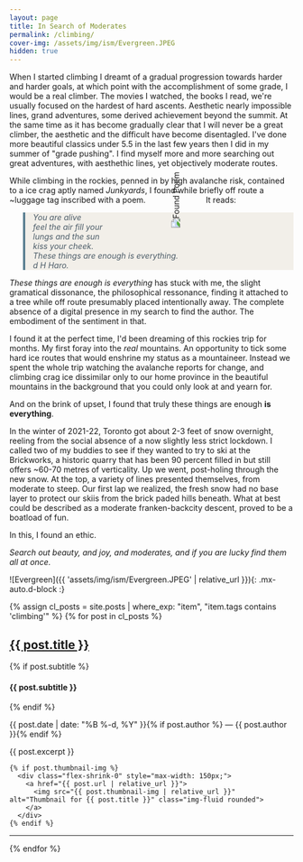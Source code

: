 ```yaml
---
layout: page
title: In Search of Moderates
permalink: /climbing/
cover-img: /assets/img/ism/Evergreen.JPEG
hidden: true
---
```

<style>
    blockquote {
      border-left: 4px solid #5A7F91;
      padding-left: 1em;
      color: #4C5C68;
      font-style: italic;
      background: #F2EFE9;
    }
</style>

When I started climbing I dreamt of a gradual progression towards harder and harder goals, at which point with the accomplishment of some grade, I would be a real climber. The movies I watched, the books I read, we're usually focused on the hardest of hard ascents. Aesthetic nearly impossible lines, grand adventures, some derived achievement beyond the summit. At the same time as it has become gradually clear that I will never be a great climber, the aesthetic and the difficult have become disentagled. I've done more beautiful classics under 5.5 in the last few years then I did in my summer of "grade pushing". I find myself more and more searching out great adventures, with aesthethic lines, yet objectively moderate routes. 

While climbing in the rockies, penned in by high avalanche risk, contained to a ice crag aptly named *Junkyards*, I found while briefly off route a ~luggage tag inscribed with a poem. 
<img src="{{ '/assets/img/ism/found_poem.jpg' | relative_url }}" 
     alt="Found Poem" 
     class="mx-auto d-block" 
     style="transform: rotate(-90deg); max-width: 100%; height: auto;" />
It reads:

<blockquote>
     You are alive <br>
     feel the air fill your <br>
     lungs and the sun <br>
     kiss your cheek. <br>
     These things are enough is everything. <br>
     d H Haro.
</blockquote>

*These things are enough is everything* has stuck with me, the slight gramatical dissonance, the philosophical ressonance, finding it attached to a tree while off route presumably placed intentionally away. The complete absence of a digital presence in my search to find the author. The embodiment of the sentiment in that. 

I found it at the perfect time, I'd been dreaming of this rockies trip for months. My first foray into the *real* mountains. An opportunity to tick some hard ice routes that would enshrine my status as a mountaineer. Instead we spent the whole trip watching the avalanche reports for change, and climbing crag ice dissimilar only to our home province in the beautiful mountains in the background that you could only look at and yearn for.

And on the brink of upset, I found that truly these things are enough **is everything**. 
    
In the winter of 2021-22, Toronto got about 2-3 feet of snow overnight, reeling from the social absence of a now slightly less strict lockdown. I called two of my buddies to see if they wanted to try to ski at the Brickworks, a historic quarry that has been 90 percent filled in but still offers ~60-70 metres of verticality. Up we went, post-holing through the new snow. At the top, a variety of lines presented themselves, from moderate to steep. Our first lap we realized, the fresh snow had no base layer to protect our skiis from the brick paded hills beneath. What at best could be described as a moderate franken-backcity descent, proved to be a boatload of fun. 

In this, I found an ethic.

*Search out beauty, and joy, and moderates, and if you are lucky find them all at once.*

![Evergreen]({{ 'assets/img/ism/Evergreen.JPEG' | relative_url }}){: .mx-auto.d-block :}

{% assign cl_posts = site.posts | where_exp: "item", "item.tags contains 'climbing'" %}
{% for post in cl_posts %}
  <article class="feed-item d-flex justify-content-between align-items-center mb-4">
    <div class="flex-grow-1 pe-3">
      <h2><a href="{{ post.url | relative_url }}">{{ post.title }}</a></h2>
      {% if post.subtitle %}
        <h4>{{ post.subtitle }}</h4>
      {% endif %}
      <p class="post-meta">
        {{ post.date | date: "%B %-d, %Y" }}{% if post.author %} — {{ post.author }}{% endif %}
      </p>
      <p>{{ post.excerpt }}</p>
    </div>

    {% if post.thumbnail-img %}
      <div class="flex-shrink-0" style="max-width: 150px;">
        <a href="{{ post.url | relative_url }}">
          <img src="{{ post.thumbnail-img | relative_url }}" alt="Thumbnail for {{ post.title }}" class="img-fluid rounded">
        </a>
      </div>
    {% endif %}
  </article>
  <hr />
{% endfor %}

